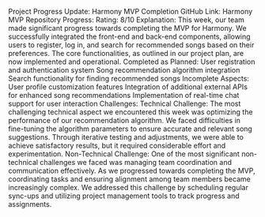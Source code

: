 Project Progress Update: Harmony MVP Completion
GitHub Link: Harmony MVP Repository
Progress:
Rating: 8/10
Explanation: This week, our team made significant progress towards completing the MVP for Harmony. We successfully integrated the front-end and back-end components, allowing users to register, log in, and search for recommended songs based on their preferences. The core functionalities, as outlined in our project plan, are now implemented and operational.
Completed as Planned:
User registration and authentication system
Song recommendation algorithm integration
Search functionality for finding recommended songs
Incomplete Aspects:
User profile customization features
Integration of additional external APIs for enhanced song recommendations
Implementation of real-time chat support for user interaction
Challenges:
Technical Challenge:
The most challenging technical aspect we encountered this week was optimizing the performance of our recommendation algorithm. We faced difficulties in fine-tuning the algorithm parameters to ensure accurate and relevant song suggestions. Through iterative testing and adjustments, we were able to achieve satisfactory results, but it required considerable effort and experimentation.
Non-Technical Challenge:
One of the most significant non-technical challenges we faced was managing team coordination and communication effectively. As we progressed towards completing the MVP, coordinating tasks and ensuring alignment among team members became increasingly complex. We addressed this challenge by scheduling regular sync-ups and utilizing project management tools to track progress and assignments.


